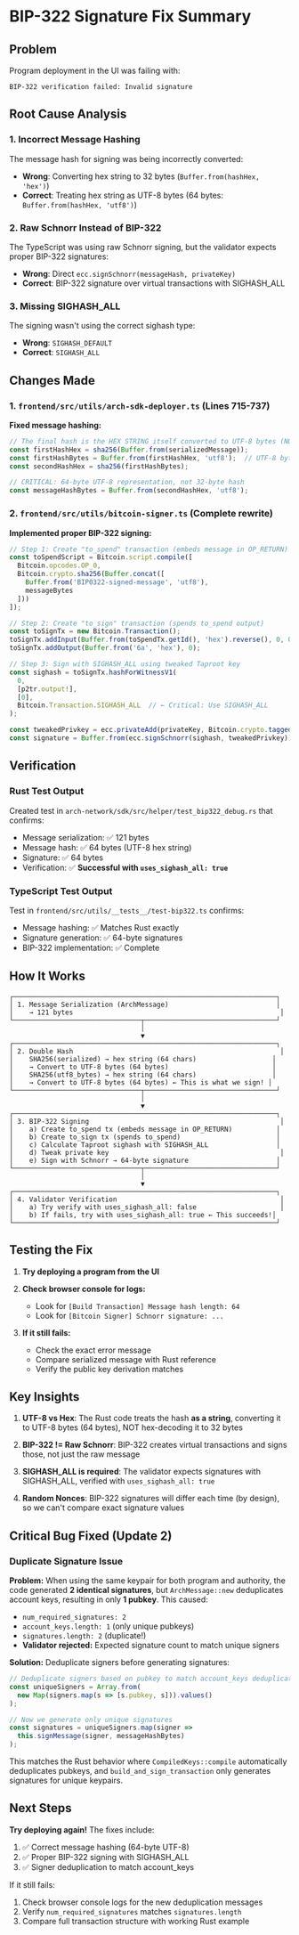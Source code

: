 # BIP-322 Signature Fix Summary

## Problem
Program deployment in the UI was failing with:
```
BIP-322 verification failed: Invalid signature
```

## Root Cause Analysis

### 1. Incorrect Message Hashing
The message hash for signing was being incorrectly converted:
- **Wrong**: Converting hex string to 32 bytes (`Buffer.from(hashHex, 'hex')`)
- **Correct**: Treating hex string as UTF-8 bytes (64 bytes: `Buffer.from(hashHex, 'utf8')`)

### 2. Raw Schnorr Instead of BIP-322
The TypeScript was using raw Schnorr signing, but the validator expects proper BIP-322 signatures:
- **Wrong**: Direct `ecc.signSchnorr(messageHash, privateKey)`
- **Correct**: BIP-322 signature over virtual transactions with SIGHASH_ALL

### 3. Missing SIGHASH_ALL
The signing wasn't using the correct sighash type:
- **Wrong**: `SIGHASH_DEFAULT`
- **Correct**: `SIGHASH_ALL`

## Changes Made

### 1. `frontend/src/utils/arch-sdk-deployer.ts` (Lines 715-737)
**Fixed message hashing:**
```typescript
// The final hash is the HEX STRING itself converted to UTF-8 bytes (NOT hex-decoded)
const firstHashHex = sha256(Buffer.from(serializedMessage));
const firstHashBytes = Buffer.from(firstHashHex, 'utf8');  // UTF-8 bytes of hex string
const secondHashHex = sha256(firstHashBytes);

// CRITICAL: 64-byte UTF-8 representation, not 32-byte hash
const messageHashBytes = Buffer.from(secondHashHex, 'utf8');
```

### 2. `frontend/src/utils/bitcoin-signer.ts` (Complete rewrite)
**Implemented proper BIP-322 signing:**
```typescript
// Step 1: Create "to_spend" transaction (embeds message in OP_RETURN)
const toSpendScript = Bitcoin.script.compile([
  Bitcoin.opcodes.OP_0,
  Bitcoin.crypto.sha256(Buffer.concat([
    Buffer.from('BIP0322-signed-message', 'utf8'),
    messageBytes
  ]))
]);

// Step 2: Create "to_sign" transaction (spends to_spend output)
const toSignTx = new Bitcoin.Transaction();
toSignTx.addInput(Buffer.from(toSpendTx.getId(), 'hex').reverse(), 0, 0);
toSignTx.addOutput(Buffer.from('6a', 'hex'), 0);

// Step 3: Sign with SIGHASH_ALL using tweaked Taproot key
const sighash = toSignTx.hashForWitnessV1(
  0,
  [p2tr.output!],
  [0],
  Bitcoin.Transaction.SIGHASH_ALL  // ← Critical: Use SIGHASH_ALL
);

const tweakedPrivkey = ecc.privateAdd(privateKey, Bitcoin.crypto.taggedHash('TapTweak', xOnlyPubkey));
const signature = Buffer.from(ecc.signSchnorr(sighash, tweakedPrivkey));
```

## Verification

### Rust Test Output
Created test in `arch-network/sdk/src/helper/test_bip322_debug.rs` that confirms:
- Message serialization: ✅ 121 bytes
- Message hash: ✅ 64 bytes (UTF-8 hex string)
- Signature: ✅ 64 bytes
- Verification: ✅ **Successful with `uses_sighash_all: true`**

### TypeScript Test Output
Test in `frontend/src/utils/__tests__/test-bip322.ts` confirms:
- Message hashing: ✅ Matches Rust exactly
- Signature generation: ✅ 64-byte signatures
- BIP-322 implementation: ✅ Complete

## How It Works

```
┌──────────────────────────────────────────────────────────────────┐
│ 1. Message Serialization (ArchMessage)                           │
│    → 121 bytes                                                    │
└────────────────────────────────┬─────────────────────────────────┘
                                 │
                                 ▼
┌──────────────────────────────────────────────────────────────────┐
│ 2. Double Hash                                                    │
│    SHA256(serialized) → hex string (64 chars)                   │
│    → Convert to UTF-8 bytes (64 bytes)                          │
│    SHA256(utf8_bytes) → hex string (64 chars)                   │
│    → Convert to UTF-8 bytes (64 bytes) ← This is what we sign! │
└────────────────────────────────┬─────────────────────────────────┘
                                 │
                                 ▼
┌──────────────────────────────────────────────────────────────────┐
│ 3. BIP-322 Signing                                                │
│    a) Create to_spend tx (embeds message in OP_RETURN)           │
│    b) Create to_sign tx (spends to_spend)                        │
│    c) Calculate Taproot sighash with SIGHASH_ALL                 │
│    d) Tweak private key                                           │
│    e) Sign with Schnorr → 64-byte signature                      │
└────────────────────────────────┬─────────────────────────────────┘
                                 │
                                 ▼
┌──────────────────────────────────────────────────────────────────┐
│ 4. Validator Verification                                         │
│    a) Try verify with uses_sighash_all: false                     │
│    b) If fails, try with uses_sighash_all: true ← This succeeds!│
└──────────────────────────────────────────────────────────────────┘
```

## Testing the Fix

1. **Try deploying a program from the UI**
2. **Check browser console for logs:**
   - Look for `[Build Transaction] Message hash length: 64`
   - Look for `[Bitcoin Signer] Schnorr signature: ...`

3. **If it still fails:**
   - Check the exact error message
   - Compare serialized message with Rust reference
   - Verify the public key derivation matches

## Key Insights

1. **UTF-8 vs Hex**: The Rust code treats the hash **as a string**, converting it to UTF-8 bytes (64 bytes), NOT hex-decoding it to 32 bytes

2. **BIP-322 != Raw Schnorr**: BIP-322 creates virtual transactions and signs those, not just the raw message

3. **SIGHASH_ALL is required**: The validator expects signatures with SIGHASH_ALL, verified with `uses_sighash_all: true`

4. **Random Nonces**: BIP-322 signatures will differ each time (by design), so we can't compare exact signature values

## Critical Bug Fixed (Update 2)

### Duplicate Signature Issue

**Problem:** When using the same keypair for both program and authority, the code generated **2 identical signatures**, but `ArchMessage::new` deduplicates account keys, resulting in only **1 pubkey**. This caused:
- `num_required_signatures: 2`
- `account_keys.length: 1` (only unique pubkeys)
- `signatures.length: 2` (duplicate!)
- **Validator rejected:** Expected signature count to match unique signers

**Solution:** Deduplicate signers before generating signatures:

```typescript
// Deduplicate signers based on pubkey to match account_keys deduplication
const uniqueSigners = Array.from(
  new Map(signers.map(s => [s.pubkey, s])).values()
);

// Now we generate only unique signatures
const signatures = uniqueSigners.map(signer =>
  this.signMessage(signer, messageHashBytes)
);
```

This matches the Rust behavior where `CompiledKeys::compile` automatically deduplicates pubkeys, and `build_and_sign_transaction` only generates signatures for unique keypairs.

## Next Steps

**Try deploying again!** The fixes include:
1. ✅ Correct message hashing (64-byte UTF-8)
2. ✅ Proper BIP-322 signing with SIGHASH_ALL
3. ✅ Signer deduplication to match account_keys

If it still fails:
1. Check browser console logs for the new deduplication messages
2. Verify `num_required_signatures` matches `signatures.length`
3. Compare full transaction structure with working Rust example
